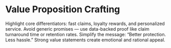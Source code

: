 # Value Proposition Crafting

Highlight core differentiators: fast claims, loyalty rewards, and personalized service. 
Avoid generic promises — use data-backed proof like claim turnaround time or retention rates. 
Simplify the message: “Better protection. Less hassle.” 
Strong value statements create emotional and rational appeal.
